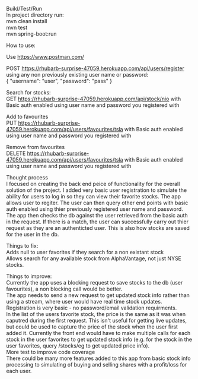 Build/Test/Run  
In project directory run:  
mvn clean install  
mvn test  
mvn spring-boot:run  

How to use:  

Use https://www.postman.com/  

POST https://rhubarb-surprise-47059.herokuapp.com/api/users/register using any non previously existing user name or password:  
{
    "username": "user",
    "password": "pass"
}

Search for stocks:  
GET https://rhubarb-surprise-47059.herokuapp.com/api/stock/nio with Basic auth enabled using user name and password you registered with  

Add to favourites  
PUT https://rhubarb-surprise-47059.herokuapp.com/api/users/favourites/tsla with Basic auth enabled using user name and password you registered with  

Remove from favourites  
DELETE https://rhubarb-surprise-47059.herokuapp.com/api/users/favourites/tsla with Basic auth enabled using user name and password you registered with  


Thought process  
I focused on creating the back end peice of functionality for the overall solution of the project. I added very basic user registration to simulate the ability for users
to log in so they can view their favorite stocks.
The app allows user to regiter. The user can then query other end points with basic auth enabled using thier previously registered user name and password.
The app then checks the db against the user retrieved from the basic auth in the request. If there is a match, the user can successfully carry out thier request as they are
an authenticted user. This is also how stocks are saved for the user in the db.

Things to fix:  
Adds null to user favorites if they search for a non existant stock  
Allows search for any available stock from AlphaVantage, not just NYSE stocks.  

Things to improve:  
Currently the app uses a blocking request to save stocks to the db (user favourites), a non blocking call would be better.  
The app needs to send a new request to get updated stock info rather than using a stream, where user would have real time stock updates.  
Registration is very basic - no password/email validation requirments.  
In the list of the users favorite stock, the price is the same as it was when caputred during the first request. This isn't useful for getting live updates, but could be used
to capture the price of the stock when the user first added it. Currently the front end would have to make multiple calls for each stock in the user favorites to get updated stock info (e.g. for the stock in the user favorites, query /stocks/eg to get updated price info).  
More test to improve code coverage  
There could be many more features added to this app from basic stock info processing to simulating of buying and selling shares with a profit/loss for each user.
